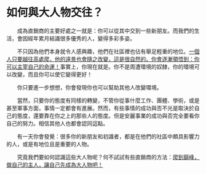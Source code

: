 # 如何與大人物交往？

&emsp;&emsp;成為直銷商的主要好處之一就是：你可以從其中交到一些新朋友。而我們的生活，會因經年累月結識很多優秀的人，變得多彩多姿。

&emsp;&emsp;不只因為他們本身就令人感興趣，他們在社區裡也佔有舉足輕重的地位。<u>一個人只要越往高處爬，他的遠景也會隨之改變，這是很自然的。你會逐漸領悟到：你可以主宰自己的命運！</u>事實上，你現在就是。你不是周遭環境的奴隸，你的環境可以改變，而且你可以使它變得更好！

&emsp;&emsp;你只要進一步想想，你會發現你也可以幫助其他人改變環境。

&emsp;&emsp;當然，只要你的態度有同樣的轉變，不管你從事什麼工作、團體、學術，或是甚至軍事方面，事情一定都會有進展。然而，有些事情的成功與否不光是取決於自己的態度，還要靠在你之上的那些人的態度。但是安麗事業的成功與否完全要看你自己的努力。相信其他人也都會認同這點。

&emsp;&emsp;有一天你會發覺：很多你的新朋友和初識者，都是在他們的社區中頗具影響力的人，或是有地位且是重要的人物。

&emsp;&emsp;究竟我們要如何認識這些大人物呢？何不試試有些直銷商的方法：<u>爬到巔峰，做自己的主人，讓自己先成為大人物吧！</u>

